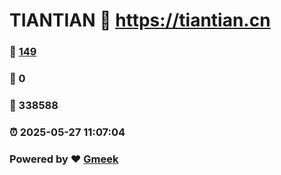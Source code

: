 # TIANTIAN :link: https://tiantian.cn 
### :page_facing_up: [149](https://tiantian.cn/tag.html) 
### :speech_balloon: 0 
### :hibiscus: 338588 
### :alarm_clock: 2025-05-27 11:07:04 
### Powered by :heart: [Gmeek](https://github.com/Meekdai/Gmeek)
